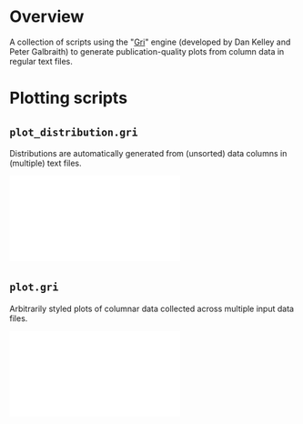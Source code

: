 # Overview

A collection of scripts using the "[Gri](http://gri.sourceforge.net)" engine (developed by Dan Kelley and Peter Galbraith) to generate publication-quality plots from column data in regular text files.

# Plotting scripts
## `plot_distribution.gri`

Distributions are automatically generated from (unsorted) data columns in (multiple) text files.

![](gallery/distributions.pdf)

## `plot.gri`

Arbitrarily styled plots of columnar data collected across multiple input data files.

![](gallery/harmonic_colorpair.pdf)
